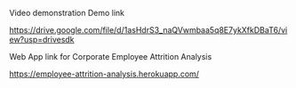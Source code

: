 Video demonstration Demo link

https://drive.google.com/file/d/1asHdrS3_naQVwmbaa5q8E7ykXfkDBaT6/view?usp=drivesdk

Web App link for Corporate Employee Attrition Analysis 

https://employee-attrition-analysis.herokuapp.com/
